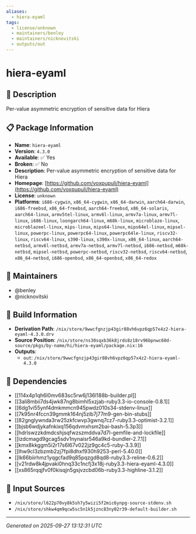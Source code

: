 ```yaml
---
aliases:
  - hiera-eyaml
tags:
  - license/unknown
  - maintainers/benley
  - maintainers/nicknovitski
  - outputs/out
---
```


# hiera-eyaml

## 📝 Description

Per-value asymmetric encryption of sensitive data for Hiera

## 📋 Package Information

- **Name**: `hiera-eyaml`
- **Version**: `4.3.0`
- **Available**: ✅ Yes
- **Broken**: ✅ No
- **Description**: Per-value asymmetric encryption of sensitive data for Hiera
- **Homepage**: [https://github.com/voxpupuli/hiera-eyaml](https://github.com/voxpupuli/hiera-eyaml)
- **License**: `unknown`
- **Platforms**: `i686-cygwin`, `x86_64-cygwin`, `x86_64-darwin`, `aarch64-darwin`, `i686-freebsd`, `x86_64-freebsd`, `aarch64-freebsd`, `x86_64-solaris`, `aarch64-linux`, `armv5tel-linux`, `armv6l-linux`, `armv7a-linux`, `armv7l-linux`, `i686-linux`, `loongarch64-linux`, `m68k-linux`, `microblaze-linux`, `microblazeel-linux`, `mips-linux`, `mips64-linux`, `mips64el-linux`, `mipsel-linux`, `powerpc-linux`, `powerpc64-linux`, `powerpc64le-linux`, `riscv32-linux`, `riscv64-linux`, `s390-linux`, `s390x-linux`, `x86_64-linux`, `aarch64-netbsd`, `armv6l-netbsd`, `armv7a-netbsd`, `armv7l-netbsd`, `i686-netbsd`, `m68k-netbsd`, `mipsel-netbsd`, `powerpc-netbsd`, `riscv32-netbsd`, `riscv64-netbsd`, `x86_64-netbsd`, `i686-openbsd`, `x86_64-openbsd`, `x86_64-redox`
## 👥 Maintainers

- @benley
- @nicknovitski


## 🔧 Build Information

- **Derivation Path**: `/nix/store/9wwcfgnzjp43gir88vh6vpz6qp57x4z2-hiera-eyaml-4.3.0.drv`
- **Source Position**: `/nix/store/ns30sqxb36k8jrds8z18rv96bpnwc60d-source/pkgs/by-name/hi/hiera-eyaml/package.nix:16`
- **Outputs**:
  - `out`:  `/nix/store/9wwcfgnzjp43gir88vh6vpz6qp57x4z2-hiera-eyaml-4.3.0`

## 🔗 Dependencies

- [[114x4p1qh6l0mv683sc5rw6j136l188b-builder.pl]]
- [[3ali8mbii7ds4jwk87ng8bimhl5xzjab-ruby3.3-io-console-0.8.1]]
- [[6dg1vi55ynf4dmkmmcn945pwdz010s34-stdenv-linux]]
- [[7k95nr4fccn39gmmk164nj5zib7j77m9-gen-bin-stubs]]
- [[82gnglywnda3rw25zkfcwvp3gwnq7cz7-ruby3.3-optimist-3.2.1]]
- [[bjsb6wdjykafnkixq156qdvmxhsm2bai-bash-5.3p3]]
- [[hdrlswzzkdmdcshjsqfwzszmddva7d7l-gemfile-and-lockfile]]
- [[izdcmagd9gcag5sdv1nynaisr546a9kd-bundler-2.7.1]]
- [[kmx8kkggm5i2r17s6l67v022jz9gc4c5-ruby-3.3.9]]
- [[lhw9cl3zbzmb2zj7fpi8dhxf930h9253-perl-5.40.0]]
- [[lk66biirhmz1yqgcfad9q85pqzgd8qd8-ruby3.3-reline-0.6.2]]
- [[v21rdw8k4jpvaki0hnq33c1ncfj3x18j-ruby3.3-hiera-eyaml-4.3.0]]
- [[xs865rqqjfv0f0kisqjn5gsjvzcbd06b-ruby3.3-highline-3.1.2]]

## 📁 Input Sources

- `/nix/store/l622p70vy8k5sh7y5wizi5f2mic6ynpg-source-stdenv.sh`
- `/nix/store/shkw4qm9qcw5sc5n1k5jznc83ny02r39-default-builder.sh`

---
*Generated on 2025-09-27 13:12:31 UTC*

